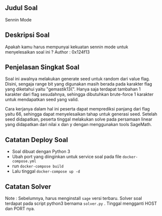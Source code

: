## Judul Soal
Sennin Mode

## Deskripsi Soal
Apakah kamu harus mempunyai kekuatan sennin mode untuk menyelesaikan soal ini ?
Author : 0x124f13

## Penjelasan Singkat Soal
Soal ini awalnya melakukan generate seed untuk random dari value flag. Disini, sengaja range bit yang digunakan masih berada pada karakter flag yang diketahui yaitu "gemastik13{". Hanya saja terdapat tambahan 1 karakter dari flag sesudahnya, sehingga dibutuhkan brute-force 1 karakter untuk mendapatkan seed yang valid.

Cara kerjanya dalam hal ini peserta dapat memprediksi panjang dari flag yaitu 66, sehingga dapat menyelesaikan tahap untuk generasi seed. Setelah seed didapatkan, peserta tinggal melakukan solve pada persamaan linear yang didapatkan dari nilai x dan y dengan menggunakan tools SageMath.

## Catatan Deploy Soal
- Soal dibuat dengan Python 3
- Ubah port yang diinginkan untuk service soal pada file `docker-compose.yml`
- run `docker-compose build`
- Lalu tinggal `docker-compose up -d`

## Catatan Solver
Note : Sebelumnya, harus menginstall `sage` versi terbaru.
Solver soal terdapat pada script python3 bernama `solver.py` . Tinggal mengganti HOST dan PORT nya.
